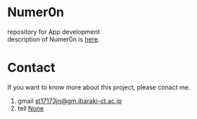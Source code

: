 # Numer0n
 repository for App development  
description of Numer0n is [here](https://ja.wikipedia.org/wiki/Numer0n).  

# Contact
  If you want to know more about this project, please conact me.  
  1. gmail [st17173jn@gm.ibaraki-ct.ac.jp](st17173jn@gm.ibaraki-ct.ac.jp)  
  2. tell [None](https://clipkosen.herokuapp.com/comment/)  
